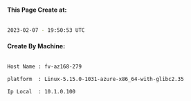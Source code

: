 
   
#### This Page Create at:

```bash

2023-02-07 - 19:50:53 UTC

```

#### Create By Machine:

```bash

Host Name : fv-az168-279

platform  : Linux-5.15.0-1031-azure-x86_64-with-glibc2.35

Ip Local  : 10.1.0.100

```

